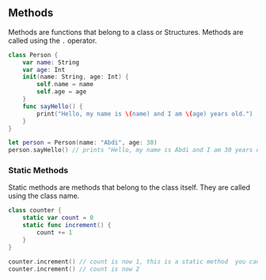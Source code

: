 ## Methods
Methods are functions that belong to a class or Structures. Methods are called using the `.` operator.

```swift
class Person {
    var name: String
    var age: Int
    init(name: String, age: Int) {
        self.name = name
        self.age = age
    }
    func sayHello() {
        print("Hello, my name is \(name) and I am \(age) years old.")
    }
}
```

```swift
let person = Person(name: "Abdi", age: 30)
person.sayHello() // prints "Hello, my name is Abdi and I am 30 years old."
```

### Static Methods
Static methods are methods that belong to the class itself. They are called using the class name.

```swift
class counter {
    static var count = 0
    static func increment() {
        count += 1
    }
}
```

```swift
counter.increment() // count is now 1, this is a static method  you can call it without creating an instance of the class.
counter.increment() // count is now 2
```